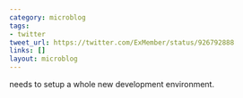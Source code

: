 ```yaml
---
category: microblog
tags:
- twitter
tweet_url: https://twitter.com/ExMember/status/926792888
links: []
layout: microblog
---
```

needs to setup a whole new development environment.

